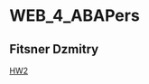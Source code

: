 # WEB_4_ABAPers
## Fitsner Dzmitry

[HW2](https://dzmitryfitsner.github.io/WEB_4_ABAPers/task_1-2/index.html)
